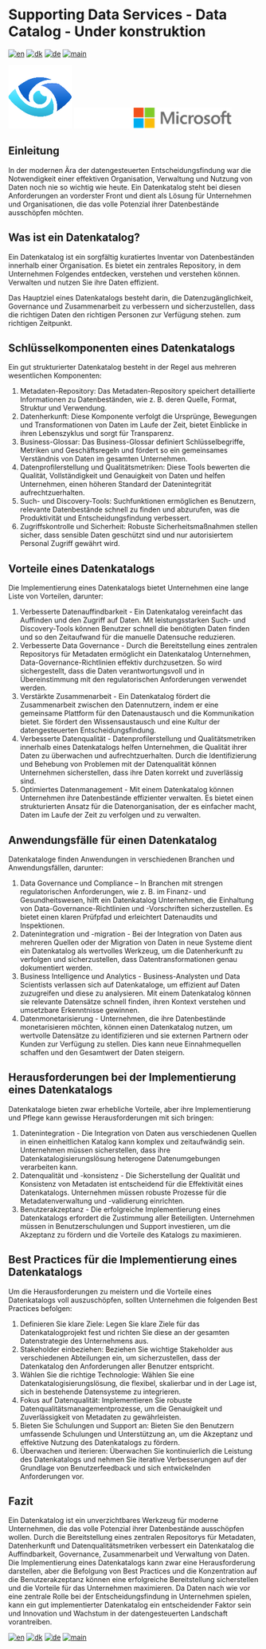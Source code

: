 # Supporting Data Services - Data Catalog - Under konstruktion

[![en](https://img.shields.io/badge/lang-en-red.svg)](DataCatalog.md)
[![dk](https://img.shields.io/badge/lang-dk-green.svg)](DataCatalog-da.md)
[![de](https://img.shields.io/badge/lang-de-yellow.svg)](DataCatalog-de.md)
[![main](https://img.shields.io/badge/main-document-blue.svg)](../../README.md)

![purview](../../images/purview.png)        ![microsoft](../../images/microsoft.png)

## Einleitung

In der modernen Ära der datengesteuerten Entscheidungsfindung war die Notwendigkeit einer effektiven Organisation, Verwaltung und Nutzung von Daten noch nie so wichtig wie heute.
Ein Datenkatalog steht bei diesen Anforderungen an vorderster Front und dient als Lösung für Unternehmen und Organisationen, die das volle Potenzial ihrer Datenbestände ausschöpfen möchten.

## Was ist ein Datenkatalog?

Ein Datenkatalog ist ein sorgfältig kuratiertes Inventar von Datenbeständen innerhalb einer Organisation. Es bietet ein zentrales Repository, in dem Unternehmen Folgendes entdecken, verstehen und verstehen können.
Verwalten und nutzen Sie ihre Daten effizient.

Das Hauptziel eines Datenkatalogs besteht darin, die Datenzugänglichkeit, Governance und Zusammenarbeit zu verbessern und sicherzustellen, dass die richtigen Daten den richtigen Personen zur Verfügung stehen.
zum richtigen Zeitpunkt.

## Schlüsselkomponenten eines Datenkatalogs

Ein gut strukturierter Datenkatalog besteht in der Regel aus mehreren wesentlichen Komponenten:

1) Metadaten-Repository: Das Metadaten-Repository speichert detaillierte Informationen zu Datenbeständen, wie z. B. deren Quelle, Format, Struktur und Verwendung.
2) Datenherkunft: Diese Komponente verfolgt die Ursprünge, Bewegungen und Transformationen von Daten im Laufe der Zeit, bietet Einblicke in ihren Lebenszyklus und sorgt für Transparenz.
3) Business-Glossar: Das Business-Glossar definiert Schlüsselbegriffe, Metriken und Geschäftsregeln und fördert so ein gemeinsames Verständnis von Daten im gesamten Unternehmen.
4) Datenprofilerstellung und Qualitätsmetriken: Diese Tools bewerten die Qualität, Vollständigkeit und Genauigkeit von Daten und helfen Unternehmen, einen höheren Standard der Datenintegrität aufrechtzuerhalten.
5) Such- und Discovery-Tools: Suchfunktionen ermöglichen es Benutzern, relevante Datenbestände schnell zu finden und abzurufen, was die Produktivität und Entscheidungsfindung verbessert.
6) Zugriffskontrolle und Sicherheit: Robuste Sicherheitsmaßnahmen stellen sicher, dass sensible Daten geschützt sind und nur autorisiertem Personal Zugriff gewährt wird.

## Vorteile eines Datenkatalogs

Die Implementierung eines Datenkatalogs bietet Unternehmen eine lange Liste von Vorteilen, darunter:

1) Verbesserte Datenauffindbarkeit - Ein Datenkatalog vereinfacht das Auffinden und den Zugriff auf Daten. Mit leistungsstarken Such- und Discovery-Tools können Benutzer schnell die benötigten Daten finden und so den Zeitaufwand für die manuelle Datensuche reduzieren.
2) Verbesserte Data Governance - Durch die Bereitstellung eines zentralen Repositorys für Metadaten ermöglicht ein Datenkatalog Unternehmen, Data-Governance-Richtlinien effektiv durchzusetzen. So wird sichergestellt, dass die Daten verantwortungsvoll und in Übereinstimmung mit den regulatorischen Anforderungen verwendet werden.
3) Verstärkte Zusammenarbeit - Ein Datenkatalog fördert die Zusammenarbeit zwischen den Datennutzern, indem er eine gemeinsame Plattform für den Datenaustausch und die Kommunikation bietet. Sie fördert den Wissensaustausch und eine Kultur der datengesteuerten Entscheidungsfindung.
4) Verbesserte Datenqualität - Datenprofilerstellung und Qualitätsmetriken innerhalb eines Datenkatalogs helfen Unternehmen, die Qualität ihrer Daten zu überwachen und aufrechtzuerhalten. Durch die Identifizierung und Behebung von Problemen mit der Datenqualität können Unternehmen sicherstellen, dass ihre Daten korrekt und zuverlässig sind.
5) Optimiertes Datenmanagement - Mit einem Datenkatalog können Unternehmen ihre Datenbestände effizienter verwalten. Es bietet einen strukturierten Ansatz für die Datenorganisation, der es einfacher macht, Daten im Laufe der Zeit zu verfolgen und zu verwalten.

## Anwendungsfälle für einen Datenkatalog

Datenkataloge finden Anwendungen in verschiedenen Branchen und Anwendungsfällen, darunter:

1) Data Governance und Compliance – In Branchen mit strengen regulatorischen Anforderungen, wie z. B. im Finanz- und Gesundheitswesen, hilft ein Datenkatalog Unternehmen, die Einhaltung von Data-Governance-Richtlinien und -Vorschriften sicherzustellen. Es bietet einen klaren Prüfpfad und erleichtert Datenaudits und Inspektionen.
2) Datenintegration und -migration - Bei der Integration von Daten aus mehreren Quellen oder der Migration von Daten in neue Systeme dient ein Datenkatalog als wertvolles Werkzeug, um die Datenherkunft zu verfolgen und sicherzustellen, dass Datentransformationen genau dokumentiert werden.
3) Business Intelligence und Analytics - Business-Analysten und Data Scientists verlassen sich auf Datenkataloge, um effizient auf Daten zuzugreifen und diese zu analysieren. Mit einem Datenkatalog können sie relevante Datensätze schnell finden, ihren Kontext verstehen und umsetzbare Erkenntnisse gewinnen.
4) Datenmonetarisierung - Unternehmen, die ihre Datenbestände monetarisieren möchten, können einen Datenkatalog nutzen, um wertvolle Datensätze zu identifizieren und sie externen Partnern oder Kunden zur Verfügung zu stellen. Dies kann neue Einnahmequellen schaffen und den Gesamtwert der Daten steigern.

## Herausforderungen bei der Implementierung eines Datenkatalogs

Datenkataloge bieten zwar erhebliche Vorteile, aber ihre Implementierung und Pflege kann gewisse Herausforderungen mit sich bringen:

1) Datenintegration - Die Integration von Daten aus verschiedenen Quellen in einen einheitlichen Katalog kann komplex und zeitaufwändig sein. Unternehmen müssen sicherstellen, dass ihre Datenkatalogisierungslösung heterogene Datenumgebungen verarbeiten kann.
2) Datenqualität und -konsistenz - Die Sicherstellung der Qualität und Konsistenz von Metadaten ist entscheidend für die Effektivität eines Datenkatalogs. Unternehmen müssen robuste Prozesse für die Metadatenverwaltung und -validierung einrichten.
3) Benutzerakzeptanz - Die erfolgreiche Implementierung eines Datenkatalogs erfordert die Zustimmung aller Beteiligten. Unternehmen müssen in Benutzerschulungen und Support investieren, um die Akzeptanz zu fördern und die Vorteile des Katalogs zu maximieren.

## Best Practices für die Implementierung eines Datenkatalogs

Um die Herausforderungen zu meistern und die Vorteile eines Datenkatalogs voll auszuschöpfen, sollten Unternehmen die folgenden Best Practices befolgen:

1) Definieren Sie klare Ziele: Legen Sie klare Ziele für das Datenkatalogprojekt fest und richten Sie diese an der gesamten Datenstrategie des Unternehmens aus.
2) Stakeholder einbeziehen: Beziehen Sie wichtige Stakeholder aus verschiedenen Abteilungen ein, um sicherzustellen, dass der Datenkatalog den Anforderungen aller Benutzer entspricht.
3) Wählen Sie die richtige Technologie: Wählen Sie eine Datenkatalogisierungslösung, die flexibel, skalierbar und in der Lage ist, sich in bestehende Datensysteme zu integrieren.
4) Fokus auf Datenqualität: Implementieren Sie robuste Datenqualitätsmanagementprozesse, um die Genauigkeit und Zuverlässigkeit von Metadaten zu gewährleisten.
5) Bieten Sie Schulungen und Support an: Bieten Sie den Benutzern umfassende Schulungen und Unterstützung an, um die Akzeptanz und effektive Nutzung des Datenkatalogs zu fördern.
6) Überwachen und iterieren: Überwachen Sie kontinuierlich die Leistung des Datenkatalogs und nehmen Sie iterative Verbesserungen auf der Grundlage von Benutzerfeedback und sich entwickelnden Anforderungen vor.

## Fazit

Ein Datenkatalog ist ein unverzichtbares Werkzeug für moderne Unternehmen, die das volle Potenzial ihrer Datenbestände ausschöpfen wollen. Durch die Bereitstellung eines zentralen Repositorys für Metadaten, Datenherkunft und Datenqualitätsmetriken verbessert ein Datenkatalog die Auffindbarkeit, Governance, Zusammenarbeit und Verwaltung von Daten. Die Implementierung eines Datenkatalogs kann zwar eine Herausforderung darstellen, aber die Befolgung von Best Practices und die Konzentration auf die Benutzerakzeptanz können eine erfolgreiche Bereitstellung sicherstellen und die Vorteile für das Unternehmen maximieren. Da Daten nach wie vor eine zentrale Rolle bei der Entscheidungsfindung in Unternehmen spielen, kann ein gut implementierter Datenkatalog ein entscheidender Faktor sein und Innovation und Wachstum in der datengesteuerten Landschaft vorantreiben.



[![en](https://img.shields.io/badge/lang-en-red.svg)](DataCatalog.md)
[![dk](https://img.shields.io/badge/lang-dk-green.svg)](DataCatalog-da.md)
[![de](https://img.shields.io/badge/lang-de-yellow.svg)](DataCatalog-de.md)
[![main](https://img.shields.io/badge/main-document-blue.svg)](../../README.md)